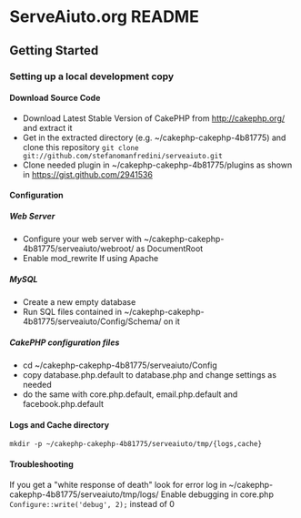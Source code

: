 ServeAiuto.org README
=====================
Getting Started
---------------
### Setting up a local development copy
#### Download Source Code
+ Download Latest Stable Version of CakePHP from http://cakephp.org/ and extract it
+ Get in the extracted directory (e.g. ~/cakephp-cakephp-4b81775) and clone this repository
  ``git clone git://github.com/stefanomanfredini/serveaiuto.git``
+ Clone needed plugin in ~/cakephp-cakephp-4b81775/plugins as shown in https://gist.github.com/2941536

#### Configuration
##### Web Server
+ Configure your web server with ~/cakephp-cakephp-4b81775/serveaiuto/webroot/ as DocumentRoot
+ Enable mod\_rewrite If using Apache

##### MySQL
+ Create a new empty database
+ Run SQL files contained in ~/cakephp-cakephp-4b81775/serveaiuto/Config/Schema/ on it

##### CakePHP configuration files
+ cd ~/cakephp-cakephp-4b81775/serveaiuto/Config
+ copy database.php.default to database.php and change settings as needed
+ do the same with core.php.default, email.php.default and facebook.php.default

#### Logs and Cache directory
``mkdir -p ~/cakephp-cakephp-4b81775/serveaiuto/tmp/{logs,cache}``

#### Troubleshooting
If you get a "white response of death" look for error log in ~/cakephp-cakephp-4b81775/serveaiuto/tmp/logs/
Enable debugging in core.php ``Configure::write('debug', 2);`` instead of 0
